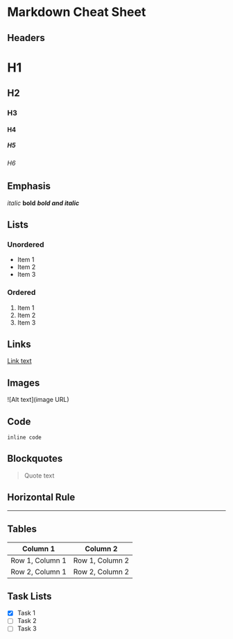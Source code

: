 # Markdown Cheat Sheet

## Headers
# H1
## H2
### H3
#### H4
##### H5
###### H6

## Emphasis
*italic*
**bold**
***bold and italic***

## Lists
### Unordered
- Item 1
- Item 2
- Item 3

### Ordered
1. Item 1
2. Item 2
3. Item 3

## Links
[Link text](URL)

## Images
![Alt text](image URL)

## Code
`inline code`

## Blockquotes
> Quote text

## Horizontal Rule
---

## Tables
| Column 1 | Column 2 |
| --- | --- |
| Row 1, Column 1 | Row 1, Column 2 |
| Row 2, Column 1 | Row 2, Column 2 |

## Task Lists
- [x] Task 1
- [ ] Task 2
- [ ] Task 3
